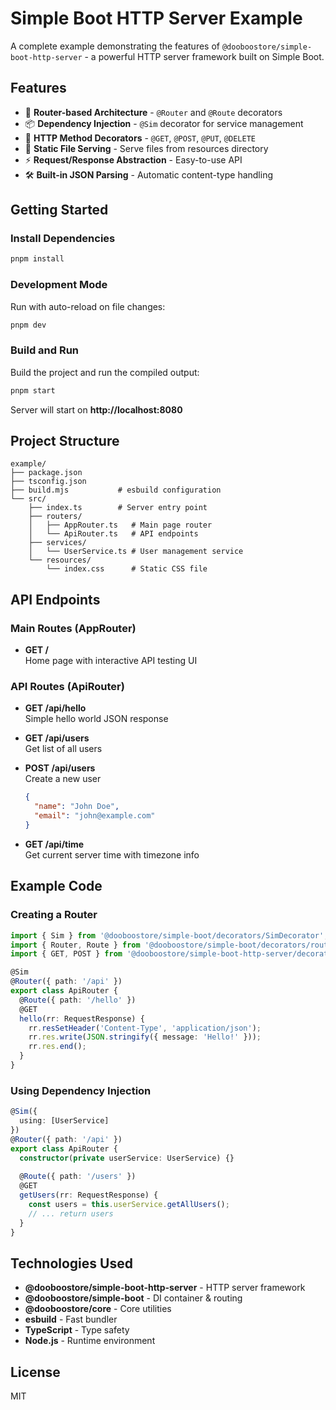 # Simple Boot HTTP Server Example

A complete example demonstrating the features of `@dooboostore/simple-boot-http-server` - a powerful HTTP server framework built on Simple Boot.

## Features

- 🎯 **Router-based Architecture** - `@Router` and `@Route` decorators
- 📦 **Dependency Injection** - `@Sim` decorator for service management
- 🔌 **HTTP Method Decorators** - `@GET`, `@POST`, `@PUT`, `@DELETE`
- 📁 **Static File Serving** - Serve files from resources directory
- ⚡ **Request/Response Abstraction** - Easy-to-use API
- 🛠️ **Built-in JSON Parsing** - Automatic content-type handling

## Getting Started

### Install Dependencies

```bash
pnpm install
```

### Development Mode

Run with auto-reload on file changes:

```bash
pnpm dev
```

### Build and Run

Build the project and run the compiled output:

```bash
pnpm start
```

Server will start on **http://localhost:8080**

## Project Structure

```
example/
├── package.json
├── tsconfig.json
├── build.mjs           # esbuild configuration
└── src/
    ├── index.ts        # Server entry point
    ├── routers/
    │   ├── AppRouter.ts   # Main page router
    │   └── ApiRouter.ts   # API endpoints
    ├── services/
    │   └── UserService.ts # User management service
    └── resources/
        └── index.css      # Static CSS file
```

## API Endpoints

### Main Routes (AppRouter)

- **GET /**  
  Home page with interactive API testing UI

### API Routes (ApiRouter)

- **GET /api/hello**  
  Simple hello world JSON response
  
- **GET /api/users**  
  Get list of all users
  
- **POST /api/users**  
  Create a new user
  ```json
  {
    "name": "John Doe",
    "email": "john@example.com"
  }
  ```
  
- **GET /api/time**  
  Get current server time with timezone info

## Example Code

### Creating a Router

```typescript
import { Sim } from '@dooboostore/simple-boot/decorators/SimDecorator';
import { Router, Route } from '@dooboostore/simple-boot/decorators/route/Router';
import { GET, POST } from '@dooboostore/simple-boot-http-server/decorators/MethodMapping';

@Sim
@Router({ path: '/api' })
export class ApiRouter {
  @Route({ path: '/hello' })
  @GET
  hello(rr: RequestResponse) {
    rr.resSetHeader('Content-Type', 'application/json');
    rr.res.write(JSON.stringify({ message: 'Hello!' }));
    rr.res.end();
  }
}
```

### Using Dependency Injection

```typescript
@Sim({
  using: [UserService]
})
@Router({ path: '/api' })
export class ApiRouter {
  constructor(private userService: UserService) {}
  
  @Route({ path: '/users' })
  @GET
  getUsers(rr: RequestResponse) {
    const users = this.userService.getAllUsers();
    // ... return users
  }
}
```

## Technologies Used

- **@dooboostore/simple-boot-http-server** - HTTP server framework
- **@dooboostore/simple-boot** - DI container & routing
- **@dooboostore/core** - Core utilities
- **esbuild** - Fast bundler
- **TypeScript** - Type safety
- **Node.js** - Runtime environment

## License

MIT
